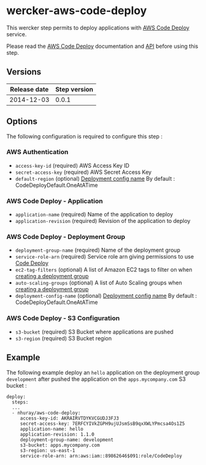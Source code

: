 wercker-aws-code-deploy
=======================

This wercker step permits to deploy applications with [AWS Code Deploy](http://docs.aws.amazon.com/codedeploy/latest/userguide/welcome.html
) service.

Please read the [AWS Code Deploy](http://docs.aws.amazon.com/codedeploy/latest/userguide/welcome.html) documentation and [API](http://docs.aws.amazon.com/cli/latest/reference/deploy/index.html) before using this step.


## Versions

| Release date | Step version | 
| -------------| -------------| 
| 2014-12-03   | 0.0.1        | 


## Options

The following configuration is required to configure this step :

### AWS Authentication

* `access-key-id` (required) AWS Access Key ID
* `secret-access-key` (required) AWS Secret Access Key
* `default-region` (optional) [Deployment config name](http://docs.aws.amazon.com/cli/latest/reference/deploy/create-deployment-config.html) By default : CodeDeployDefault.OneAtATime

### AWS Code Deploy - Application 

* `application-name` (required) Name of the application to deploy
* `application-revision` (required) Revision of the application to deploy

### AWS Code Deploy - Deployment Group

* `deployment-group-name` (required) Name of the deployment group
* `service-role-arn` (required) Service role arn giving permissions to use [Code Deploy](http://docs.aws.amazon.com/codedeploy/latest/userguide/how-to-create-deployment-group.html)
* `ec2-tag-filters` (optional) A list of Amazon EC2 tags to filter on when [creating a deployment group](http://docs.aws.amazon.com/cli/latest/reference/deploy/create-deployment-group.html)
* `auto-scaling-groups` (optional) A list of Auto Scaling groups when [creating a deployment group](http://docs.aws.amazon.com/cli/latest/reference/deploy/create-deployment-group.html) 
* `deployment-config-name` (optional) [Deployment config name](http://docs.aws.amazon.com/cli/latest/reference/deploy/create-deployment-config.html) By default : CodeDeployDefault.OneAtATime

### AWS Code Deploy - S3 Configuration

* `s3-bucket` (required) S3 Bucket where applications are pushed 
* `s3-region` (required) S3 Bucket region

## Example


The following example deploy an `hello` application on the deployment group `development` after pushed the application on the `apps.mycompany.com` S3 bucket :

```
deploy:
  steps:
  ...
  - nhuray/aws-code-deploy:
     access-key-id: AKRAIRVTDYKVCGUDJ3FJ3
     secret-access-key: 7ERFCYIVkZGPH9ujUJsmSsB9qxXWLYPmcsa4Os1Z5
     application-name: hello
     application-revision: 1.1.0
     deployment-group-name: development
     s3-bucket: apps.mycompany.com
     s3-region: us-east-1
     service-role-arn: arn:aws:iam::89862646$091:role/CodeDeploy
```
